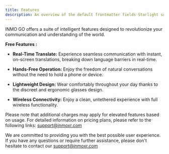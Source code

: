 ```yaml
---
title: Features
description: An overview of the default frontmatter fields Starlight supports.
---
```


INMO GO offers a suite of intelligent features designed to revolutionize your communication and understanding of the world.&#x20;

**Free Features :**

* **Real-Time Translate:** Experience seamless communication with instant, on-screen translations, breaking down language barriers in real-time.

* **Hands-Free Operation:** Enjoy the freedom of natural conversations without the need to hold a phone or device.

* **Lightweight Design:** Wear comfortably throughout your day thanks to the discreet and ergonomic glasses design.

* **Wireless Connectivity:** Enjoy a clean, untethered experience with full wireless functionality.

Please note that additional charges may apply for elevated features based on usage. For detailed information on pricing plans, please refer to the following links: support@inmoxr.com



We are committed to providing you with the best possible user experience. If you have any questions or require further assistance, please don't hesitate to contact our support@inmoxr.com
